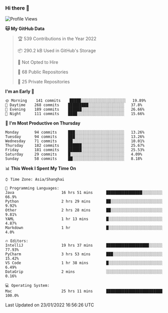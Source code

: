 ### Hi there 👋

<!--
**qbosen/qbosen** is a ✨ _special_ ✨ repository because its `README.md` (this file) appears on your GitHub profile.

Here are some ideas to get you started:

- 🔭 I’m currently working on ...
- 🌱 I’m currently learning ...
- 👯 I’m looking to collaborate on ...
- 🤔 I’m looking for help with ...
- 💬 Ask me about ...
- 📫 How to reach me: ...
- 😄 Pronouns: ...
- ⚡ Fun fact: ...
-->

<!--START_SECTION:waka-->
![Profile Views](http://img.shields.io/badge/Profile%20Views-3-blue)

**🐱 My GitHub Data** 

> 🏆 539 Contributions in the Year 2022
 > 
> 📦 290.2 kB Used in GitHub's Storage 
 > 
> 🚫 Not Opted to Hire
 > 
> 📜 68 Public Repositories 
 > 
> 🔑 25 Private Repositories  
 > 
**I'm an Early 🐤** 

```text
🌞 Morning    141 commits    █████░░░░░░░░░░░░░░░░░░░░   19.89% 
🌆 Daytime    268 commits    █████████░░░░░░░░░░░░░░░░   37.8% 
🌃 Evening    189 commits    ██████░░░░░░░░░░░░░░░░░░░   26.66% 
🌙 Night      111 commits    ████░░░░░░░░░░░░░░░░░░░░░   15.66%

```
📅 **I'm Most Productive on Thursday** 

```text
Monday       94 commits     ███░░░░░░░░░░░░░░░░░░░░░░   13.26% 
Tuesday      94 commits     ███░░░░░░░░░░░░░░░░░░░░░░   13.26% 
Wednesday    71 commits     ██░░░░░░░░░░░░░░░░░░░░░░░   10.01% 
Thursday     182 commits    ██████░░░░░░░░░░░░░░░░░░░   25.67% 
Friday       181 commits    ██████░░░░░░░░░░░░░░░░░░░   25.53% 
Saturday     29 commits     █░░░░░░░░░░░░░░░░░░░░░░░░   4.09% 
Sunday       58 commits     ██░░░░░░░░░░░░░░░░░░░░░░░   8.18%

```


📊 **This Week I Spent My Time On** 

```text
⌚︎ Time Zone: Asia/Shanghai

💬 Programming Languages: 
Java                     16 hrs 51 mins      ████████████████░░░░░░░░░   66.9% 
Python                   2 hrs 29 mins       ██░░░░░░░░░░░░░░░░░░░░░░░   9.92% 
Other                    2 hrs 28 mins       ██░░░░░░░░░░░░░░░░░░░░░░░   9.81% 
YAML                     1 hr 13 mins        █░░░░░░░░░░░░░░░░░░░░░░░░   4.87% 
Markdown                 1 hr                █░░░░░░░░░░░░░░░░░░░░░░░░   4.0%

🔥 Editors: 
IntelliJ                 19 hrs 37 mins      ███████████████████░░░░░░   77.93% 
PyCharm                  3 hrs 53 mins       ███░░░░░░░░░░░░░░░░░░░░░░   15.42% 
VS Code                  1 hr 38 mins        █░░░░░░░░░░░░░░░░░░░░░░░░   6.49% 
DataGrip                 2 mins              ░░░░░░░░░░░░░░░░░░░░░░░░░   0.16%

💻 Operating System: 
Mac                      25 hrs 11 mins      █████████████████████████   100.0%

```


 Last Updated on 23/01/2022 16:56:26 UTC
<!--END_SECTION:waka-->
